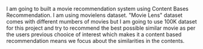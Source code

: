 I am going to built a movie recommendation system using Content Bases Recommendation. I am using movielens dataset.
"Movie Lens" dataset comes with different mumbers of movies but I am going to use 100K dataset for this project and try to recommend the best possible similar movie as per the users previous chooice of interest which makes it a content based recommendation means we focus about the similarities in the contents.
